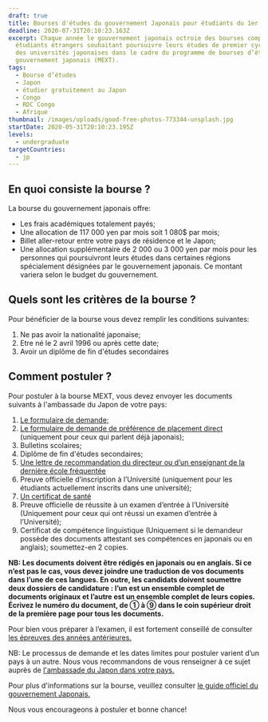 ```yaml
---
draft: true
title: Bourses d'études du gouvernement Japonais pour étudiants du 1er cycle
deadline: 2020-07-31T20:10:23.163Z
excerpt: Chaque année le gouvernement japonais octroie des bourses complètes aux
  étudiants étrangers souhaitant poursuivre leurs études de premier cycle dans
  des universités japonaises dans le cadre du programme de bourses d’études du
  gouvernement japonais (MEXT).
tags:
  - Bourse d’études
  - Japon
  - étudier gratuitement au Japon
  - Congo
  - RDC Congo
  - Afrique
thumbnail: /images/uploads/good-free-photos-773344-unsplash.jpg
startDate: 2020-05-31T20:10:23.195Z
levels:
  - undergraduate
targetCountries:
  - jp
---
```

## En quoi consiste la bourse ?

La bourse du gouvernement japonais offre:

* Les frais académiques totalement payés;
* Une allocation de 117 000 yen par mois soit 1 080$ par mois;
* Billet aller-retour entre votre pays de résidence et le Japon;
* Une allocation supplémentaire de 2 000 ou 3 000 yen par mois pour les personnes qui poursuivront leurs études dans certaines régions spécialement désignées par le gouvernement japonais. Ce montant variera selon le budget du gouvernement.

## Quels sont les critères de la bourse ?

Pour bénéficier de la bourse vous devez remplir les conditions suivantes:

1. Ne pas avoir la nationalité japonaise;
2. Etre né le 2 avril 1996 ou après cette date;
3. Avoir un diplôme de fin d'études secondaires

## Comment postuler ?

Pour postuler à la bourse MEXT, vous devez envoyer les documents suivants à l'ambassade du Japon de votre pays:

1. <a href="https://www.studyinjapan.go.jp/en/assets/pdf/app/undergraduate/2021_Application_Undergraduate.pdf" target="_blank" rel="noopener noreferrer">Le formulaire de demande;</a>
2. <a href="https://www.studyinjapan.go.jp/en/assets/pdf/app/undergraduate/2021_DirectPlacement_Undergraduate.pdf" target="_blank" rel="noopener noreferrer">Le formulaire de demande de préférence de placement direct</a> (uniquement pour ceux qui parlent déjà japonais);
3. Bulletins scolaires;
4. Diplôme de fin d'études secondaires; 
5. <a href="https://www.studyinjapan.go.jp/en/assets/pdf/app/undergraduate/2021_SampleRecommendation.pdf" target="_blank" rel="noopener noreferrer">Une lettre de recommandation du directeur ou d’un enseignant de la dernière école fréquentée</a>
6. Preuve officielle d’inscription à l’Université (uniquement pour les étudiants actuellement inscrits dans une université);
7. <a href="https://www.studyinjapan.go.jp/en/assets/pdf/app/undergraduate/2021_HealthCertificate.pdf" target="_blank" rel="noopener noreferrer">Un certificat de santé</a>
8. Preuve officielle de réussite à un examen d’entrée à l’Université (Uniquement pour ceux qui ont réussi un examen d’entrée à l’Université);
9. Certificat de compétence linguistique (Uniquement si le demandeur possède des documents attestant ses compétences en japonais ou en anglais); soumettez-en 2 copies.

**NB: Les documents doivent être rédigés en japonais ou en anglais. Si ce n’est pas le cas, vous devez joindre une traduction de vos documents dans l’une de ces langues. En outre, les candidats doivent soumettre deux dossiers de candidature : l’un est un ensemble complet de documents originaux et l’autre est un ensemble complet de leurs copies. Écrivez le numéro du document, de ① à ⑨ dans le coin supérieur droit de la première page pour tous les documents.**

Pour bien vous préparer à l’examen, il est fortement conseillé de consulter [les épreuves des années antérieures.](https://www.studyinjapan.go.jp/en/planning/scholarship/application/examination/index.html)

NB: Le processus de demande et les dates limites pour postuler varient d’un pays à un autre. Nous vous recommandons de vous renseigner à ce sujet auprès de <a href="https://www.mofa.go.jp/about/emb_cons/mofaserv.html" target="_blank" rel="noopener noreferrer">l'ambassade du Japon dans votre pays.</a>

Pour plus d'informations sur la bourse, veuillez consulter <a href="https://www.studyinjapan.go.jp/en/assets/pdf/app/undergraduate/2021_Guidelines_Undergraduate_E.pdf" target="_blank" rel="noopener noreferrer">le guide officiel du gouvernement Japonais.</a>


Nous vous encourageons à postuler et bonne chance!
